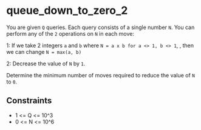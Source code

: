 # queue_down_to_zero_2

You are given `Q` queries. Each query consists of a single number `N`. You can perform any of the `2` operations on `N` in each move:

1: If we take 2 integers `a` and `b` where `N = a x b for a <> 1, b <> 1`, , then we can change `N = max(a, b)`

2: Decrease the value of `N` by `1`.

Determine the minimum number of moves required to reduce the value of `N` to `0`.

## Constraints

* 1 <= Q <= 10^3
* 0 <= N <= 10^6
